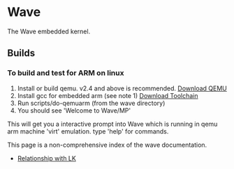 # Wave

The Wave embedded kernel.

## Builds

### To build and test for ARM on linux

1. Install or build qemu. v2.4 and above is recommended.
[Download QEMU](https://www.qemu.org/download/#source)
2. Install gcc for embedded arm (see note 1)
[Download Toolchain](https://developer.arm.com/open-source/gnu-toolchain/gnu-rm/downloads)
3. Run scripts/do-qemuarm  (from the wave directory)
4. You should see 'Welcome to Wave/MP'

This will get you a interactive prompt into Wave which is running in qemu
arm machine 'virt' emulation. type 'help' for commands.

This page is a non-comprehensive index of the wave documentation.

+ [Relationship with LK](docs/wave_and_lk.md)
